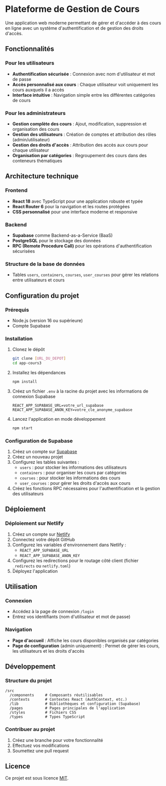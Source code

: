 # Plateforme de Gestion de Cours

Une application web moderne permettant de gérer et d'accéder à des cours en ligne avec un système d'authentification et de gestion des droits d'accès.

## Fonctionnalités

### Pour les utilisateurs
- **Authentification sécurisée** : Connexion avec nom d'utilisateur et mot de passe
- **Accès personnalisé aux cours** : Chaque utilisateur voit uniquement les cours auxquels il a accès
- **Interface intuitive** : Navigation simple entre les différentes catégories de cours

### Pour les administrateurs
- **Gestion complète des cours** : Ajout, modification, suppression et organisation des cours
- **Gestion des utilisateurs** : Création de comptes et attribution des rôles (admin/utilisateur)
- **Gestion des droits d'accès** : Attribution des accès aux cours pour chaque utilisateur
- **Organisation par catégories** : Regroupement des cours dans des conteneurs thématiques

## Architecture technique

### Frontend
- **React 18** avec TypeScript pour une application robuste et typée
- **React Router 6** pour la navigation et les routes protégées
- **CSS personnalisé** pour une interface moderne et responsive

### Backend
- **Supabase** comme Backend-as-a-Service (BaaS)
- **PostgreSQL** pour le stockage des données
- **RPC (Remote Procedure Call)** pour les opérations d'authentification sécurisées

### Structure de la base de données
- Tables `users`, `containers`, `courses`, `user_courses` pour gérer les relations entre utilisateurs et cours

## Configuration du projet

### Prérequis
- Node.js (version 16 ou supérieure)
- Compte Supabase

### Installation

1. Clonez le dépôt
   ```bash
   git clone [URL_DU_DEPOT]
   cd app-cours3
   ```

2. Installez les dépendances
   ```bash
   npm install
   ```

3. Créez un fichier `.env` à la racine du projet avec les informations de connexion Supabase
   ```
   REACT_APP_SUPABASE_URL=votre_url_supabase
   REACT_APP_SUPABASE_ANON_KEY=votre_cle_anonyme_supabase
   ```

4. Lancez l'application en mode développement
   ```bash
   npm start
   ```

### Configuration de Supabase

1. Créez un compte sur [Supabase](https://supabase.com)
2. Créez un nouveau projet
3. Configurez les tables suivantes :
   - `users` : pour stocker les informations des utilisateurs
   - `containers` : pour organiser les cours par catégories
   - `courses` : pour stocker les informations des cours
   - `user_courses` : pour gérer les droits d'accès aux cours
4. Créez les fonctions RPC nécessaires pour l'authentification et la gestion des utilisateurs

## Déploiement

### Déploiement sur Netlify

1. Créez un compte sur [Netlify](https://netlify.com)
2. Connectez votre dépôt GitHub
3. Configurez les variables d'environnement dans Netlify :
   - `REACT_APP_SUPABASE_URL`
   - `REACT_APP_SUPABASE_ANON_KEY`
4. Configurez les redirections pour le routage côté client (fichier `_redirects` ou `netlify.toml`)
5. Déployez l'application

## Utilisation

### Connexion
- Accédez à la page de connexion `/login`
- Entrez vos identifiants (nom d'utilisateur et mot de passe)

### Navigation
- **Page d'accueil** : Affiche les cours disponibles organisés par catégories
- **Page de configuration** (admin uniquement) : Permet de gérer les cours, les utilisateurs et les droits d'accès

## Développement

### Structure du projet
```
/src
  /components     # Composants réutilisables
  /contexts       # Contextes React (AuthContext, etc.)
  /lib            # Bibliothèques et configuration (Supabase)
  /pages          # Pages principales de l'application
  /styles         # Fichiers CSS
  /types          # Types TypeScript
```

### Contribuer au projet
1. Créez une branche pour votre fonctionnalité
2. Effectuez vos modifications
3. Soumettez une pull request

## Licence

Ce projet est sous licence [MIT](LICENSE).

